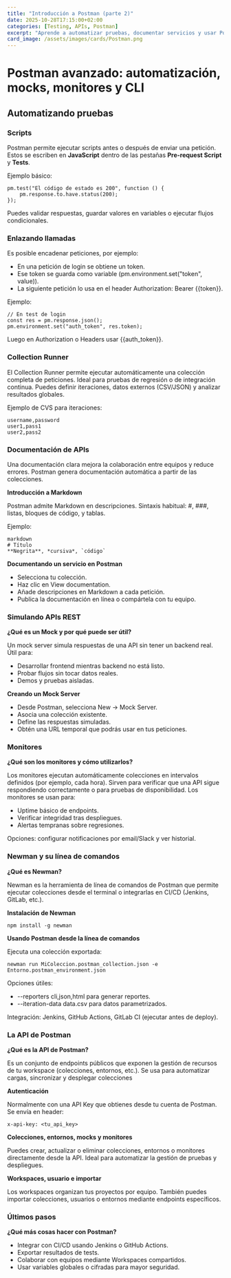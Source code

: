 ```yaml
---
title: "Introducción a Postman (parte 2)"
date: 2025-10-28T17:15:00+02:00
categories: [Testing, APIs, Postman]
excerpt: "Aprende a automatizar pruebas, documentar servicios y usar Postman desde la línea de comandos. Domina las funciones avanzadas de Postman para entornos profesionales."
card_image: /assets/images/cards/Postman.png
---
```


# Postman avanzado: automatización, mocks, monitores y CLI

## Automatizando pruebas

### Scripts

Postman permite ejecutar scripts antes o después de enviar una petición.  
Estos se escriben en **JavaScript** dentro de las pestañas **Pre-request Script** y **Tests**.

Ejemplo básico:

~~~
pm.test("El código de estado es 200", function () {
    pm.response.to.have.status(200);
});
~~~

Puedes validar respuestas, guardar valores en variables o ejecutar flujos condicionales.

### Enlazando llamadas ###

Es posible encadenar peticiones, por ejemplo:

* En una petición de login se obtiene un token.
* Ese token se guarda como variable (pm.environment.set("token", value)).
* La siguiente petición lo usa en el header Authorization: Bearer {{token}}.

Ejemplo:

~~~
// En test de login
const res = pm.response.json();
pm.environment.set("auth_token", res.token);
~~~

Luego en Authorization o Headers usar {{auth_token}}.

### Collection Runner ###

El Collection Runner permite ejecutar automáticamente una colección completa de peticiones.
Ideal para pruebas de regresión o de integración continua.
Puedes definir iteraciones, datos externos (CSV/JSON) y analizar resultados globales.

Ejemplo de CVS para iteraciones:

~~~
username,password
user1,pass1
user2,pass2
~~~

### Documentación de APIs ###

Una documentación clara mejora la colaboración entre equipos y reduce errores. Postman genera documentación automática a partir de las colecciones.

**Introducción a Markdown**

Postman admite Markdown en descripciones. Sintaxis habitual: #, ###, listas, bloques de código, y tablas.

Ejemplo:

~~~
markdown
# Título
**Negrita**, *cursiva*, `código`
~~~

**Documentando un servicio en Postman**

* Selecciona tu colección.
* Haz clic en View documentation.
* Añade descripciones en Markdown a cada petición.
* Publica la documentación en línea o compártela con tu equipo.

### Simulando APIs REST ###

**¿Qué es un Mock y por qué puede ser útil?**

Un mock server simula respuestas de una API sin tener un backend real. Útil para:

* Desarrollar frontend mientras backend no está listo.
* Probar flujos sin tocar datos reales.
* Demos y pruebas aisladas.

**Creando un Mock Server**

* Desde Postman, selecciona New → Mock Server.
* Asocia una colección existente.
* Define las respuestas simuladas.
* Obtén una URL temporal que podrás usar en tus peticiones.

### Monitores ###

**¿Qué son los monitores y cómo utilizarlos?**

Los monitores ejecutan automáticamente colecciones en intervalos definidos (por ejemplo, cada hora).
Sirven para verificar que una API sigue respondiendo correctamente o para pruebas de disponibilidad. Los monitores se usan para: 

* Uptime básico de endpoints.
* Verificar integridad tras despliegues.
* Alertas tempranas sobre regresiones.

Opciones: configurar notificaciones por email/Slack y ver historial.

### Newman y su línea de comandos ###

**¿Qué es Newman?**

Newman es la herramienta de línea de comandos de Postman que permite ejecutar colecciones desde el terminal o integrarlas en CI/CD (Jenkins, GitLab, etc.).

**Instalación de Newman**

~~~
npm install -g newman
~~~

**Usando Postman desde la línea de comandos**

Ejecuta una colección exportada:

~~~
newman run MiColeccion.postman_collection.json -e Entorno.postman_environment.json
~~~

Opciones útiles:

* --reporters cli,json,html para generar reportes.
* --iteration-data data.csv para datos parametrizados.

Integración: Jenkins, GitHub Actions, GitLab CI (ejecutar antes de deploy).

### La API de Postman ###

**¿Qué es la API de Postman?**

Es un conjunto de endpoints públicos que exponen la gestión de recursos de tu workspace (colecciones, entornos, etc.). Se usa para automatizar cargas, sincronizar y desplegar colecciones

**Autenticación**

Normalmente con una API Key que obtienes desde tu cuenta de Postman. Se envía en header:

~~~
x-api-key: <tu_api_key>
~~~

**Colecciones, entornos, mocks y monitores**

Puedes crear, actualizar o eliminar colecciones, entornos o monitores directamente desde la API.
Ideal para automatizar la gestión de pruebas y despliegues.

**Workspaces, usuario e importar**

Los workspaces organizan tus proyectos por equipo.
También puedes importar colecciones, usuarios o entornos mediante endpoints específicos.

### Últimos pasos ###

**¿Qué más cosas hacer con Postman?**

* Integrar con CI/CD usando Jenkins o GitHub Actions.
* Exportar resultados de tests.
* Colaborar con equipos mediante Workspaces compartidos.
* Usar variables globales o cifradas para mayor seguridad.
